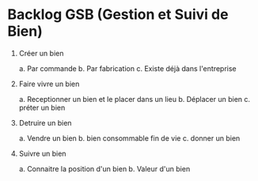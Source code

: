 # Backlog GSB (Gestion et Suivi de Bien)

1. Créer un bien

   a. Par commande
   b. Par fabrication 
   c. Existe déjà dans l'entreprise
2. Faire vivre un bien

   a. Receptionner un bien et le placer dans un lieu
   b. Déplacer un bien
   c. préter un bien
3. Detruire un bien

   a. Vendre un bien
   b. bien consommable fin de vie
   c. donner un bien
4. Suivre un bien

   a. Connaitre la position d'un bien
   b. Valeur d'un bien
   
